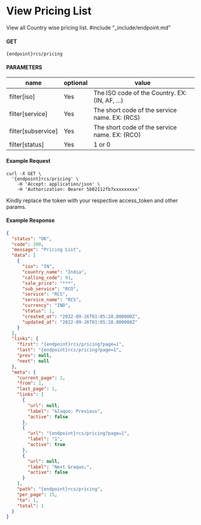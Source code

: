 # View Pricing List

View all Country wise pricing list.
#include "_include/endpoint.md"

#### GET

```
{endpoint}rcs/pricing
```

#### PARAMETERS

| name               | optional | value                                          |
| ------------------ | -------- | ---------------------------------------------- |
| filter[iso]        | Yes      | The ISO code of the Country. EX: (IN, AF, ...) |
| filter[service]    | Yes      | The short code of the service name. EX: (RCS)  |
| filter[subservice] | Yes      | The short code of the service name. EX: (RCO)  |
| filter[status]     | Yes      | 1 or 0                                         |

#### Example Request

```
curl -X GET \
  '{endpoint}rcs/pricing' \
    -H 'Accept: application/json' \
    -H 'Authorization: Bearer 5b02112fb7xxxxxxxxx'
```

Kindly replace the token with your respective access_token and other params.

#### Example Response

```json
{
  "status": "OK",
  "code": 200,
  "message": "Pricing List",
  "data": [
    {
      "iso": "IN",
      "country_name": "India",
      "calling_code": 91,
      "sale_price": "***",
      "sub_service": "RCO",
      "service": "RCS",
      "service_name": "RCS",
      "currency": "IND",
      "status": 1,
      "created_at": "2022-09-26T01:05:28.000000Z",
      "updated_at": "2022-09-26T01:05:28.000000Z"
    }
  ],
  "links": {
    "first": "{endpoint}rcs/pricing?page=1",
    "last": "{endpoint}rcs/pricing?page=1",
    "prev": null,
    "next": null
  },
  "meta": {
    "current_page": 1,
    "from": 1,
    "last_page": 1,
    "links": [
      {
        "url": null,
        "label": "&laquo; Previous",
        "active": false
      },
      {
        "url": "{endpoint}rcs/pricing?page=1",
        "label": "1",
        "active": true
      },
      {
        "url": null,
        "label": "Next &raquo;",
        "active": false
      }
    ],
    "path": "{endpoint}rcs/pricing",
    "per_page": 15,
    "to": 1,
    "total": 1
  }
}
```
